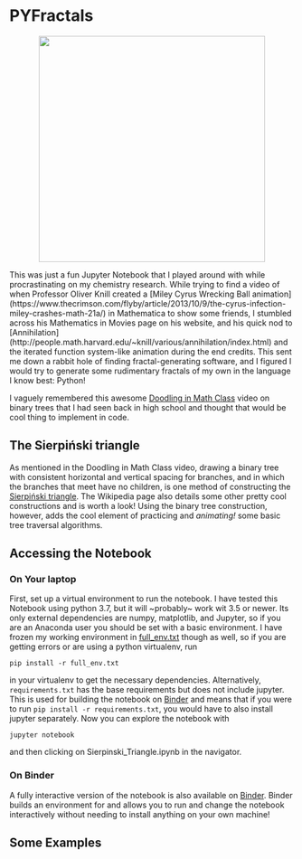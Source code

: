 # PYFractals
<p align="center">
    <img src="videos/Sierpinsky.png" width=400/>
</p>
This was just a fun Jupyter Notebook that I played around with while
procrastinating on my chemistry research. While trying to find a video of when
Professor Oliver Knill created a [Miley Cyrus Wrecking Ball animation](https://www.thecrimson.com/flyby/article/2013/10/9/the-cyrus-infection-miley-crashes-math-21a/)
in Mathematica to show some friends, I stumbled across his Mathematics in Movies
page on his website, and his quick nod to [Annihilation](http://people.math.harvard.edu/~knill/various/annihilation/index.html)
and the iterated function system-like animation during the end credits. This sent
me down a rabbit hole of finding fractal-generating software, and I figured I would
try to generate some rudimentary fractals of my own in the language I know best:
Python!

I vaguely remembered this awesome
[Doodling in Math Class](https://www.youtube.com/watch?v=e4MSN6IImpI&list=PLF7CBA45AEBAD18B8)
video on binary trees that I had seen back in high school and thought that would be
cool thing to implement in code.

## The Sierpiński triangle
As mentioned in the Doodling in Math Class video, drawing a binary tree with
consistent horizontal and vertical spacing for branches, and in which the branches
that meet have no children, is one method of constructing the [Sierpiński triangle](https://en.wikipedia.org/wiki/Sierpi%C5%84ski_triangle).
The Wikipedia page also details some other pretty cool constructions and is worth
a look!  Using the binary tree construction, however, adds the cool element of
practicing and *animating!* some basic tree traversal algorithms.

## Accessing the Notebook
### On Your laptop
First, set up a virtual environment to run the notebook. I have tested this Notebook
using python 3.7, but it will ~probably~ work wit 3.5 or newer. Its only external
dependencies are numpy, matplotlib, and Jupyter, so if you are an Anaconda user
you should be set with a basic environment.  I have frozen my working environment
in [full_env.txt](requirements.txt) though as well, so if you are getting errors
or are using a python virtualenv, run

```pip install -r full_env.txt```

in your virtualenv to get the necessary dependencies. Alternatively, `requirements.txt`
has the base requirements but does not include jupyter. This is used for building the
notebook on [Binder](#on-binder) and means that if you were to run `pip install -r requirements.txt`,
you would have to also install jupyter separately.  Now you can explore the
notebook with

```jupyter notebook```

and then clicking on Sierpinski_Triangle.ipynb in the navigator.

### On Binder
A fully interactive version of the notebook is also available on [Binder](#). Binder
builds an environment for and allows you to run and change the notebook interactively
without needing to install anything on your own machine!

## Some Examples
